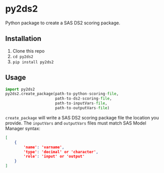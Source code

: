 # py2ds2

Python package to create a SAS DS2 scoring package.

## Installation

1. Clone this repo
2. `cd py2ds2`
3. `pip install py2ds2`

## Usage

```py
import py2ds2
py2ds2.create_package(path-to-python-scoring-file,
                      path-to-ds2-scoring-file,
                      path-to-inputVars-file,
                      path-to-outputVars-file)
```

`create_package` will write a SAS DS2 scoring package file the location you provide. The `inputVars` and `outputVars` files must match SAS Model Manager syntax:

```json
[
	{
		'name': 'varname',
		'type': 'decimal' or 'character',
		'role': 'input' or 'output'
	}
]
```
